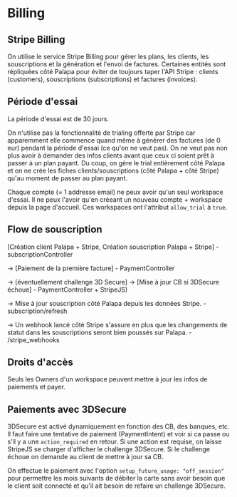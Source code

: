 # Billing

## Stripe Billing

On utilise le service Stripe Billing pour gérer les plans, les clients, les souscriptions et la génération et l'envoi de factures. Certaines entités sont répliquées côté Palapa pour éviter de toujours taper l'API Stripe : clients (customers), souscriptions (subscriptions) et factures (invoices).

## Période d'essai

La période d'essai est de 30 jours.

On n'utilise pas la fonctionnalité de trialing offerte par Stripe car apparemment elle commence quand même à générer des factures (de 0 eur) pendant la période d'essai (ce qu'on ne veut pas). On ne veut pas non plus avoir à demander des infos clients avant que ceux ci soient prêt à passer à un plan payant. Du coup, on gère le trial entièrement côté Palapa et on ne crée les fiches clients/souscriptions (côté Palapa + côté Stripe) qu'au moment de passer au plan payant.

Chaque compte (= 1 addresse email) ne peux avoir qu'un seul workspace d'essai. Il ne peux l'avoir qu'en créeant un nouveau compte + workspace depuis la page d'accueil. Ces workspaces ont l'attribut `allow_trial` à `true`.

## Flow de souscription

[Création client Palapa + Stripe, Création souscription Palapa + Stripe] - subscriptionController

-> [Paiement de la première facture] - PaymentController

-> [éventuellement challenge 3D Secure] -> [Mise à jour CB si 3DSecure échoue] - PaymentController + StripeJS)

-> Mise à jour souscription côté Palapa depuis les données Stripe. - subscription/refresh

-> Un webhook lancé côté Stripe s'assure en plus que les changements de statut dans les souscriptions seront bien poussés sur Palapa. - /stripe_webhooks

## Droits d'accès

Seuls les Owners d'un workspace peuvent mettre à jour les infos de paiements et payer.

## Paiements avec 3DSecure

3DSecure est activé dynamiquement en fonction des CB, des banques, etc. Il faut faire une tentative de paiement (PaymentIntent) et voir si ca passe ou s'il y a une `action_required` en retour. Si une action est requise, on laisse StripeJS se charger d'afficher le challenge 3DSecure. Si le challenge échoue on demande au client de mettre à jour sa CB.

On effectue le paiement avec l'option `setup_future_usage: "off_session"` pour permettre les mois suivants de débiter la carte sans avoir besoin que le client soit connecté et qu'il ait besoin de refaire un challenge 3DSecure.
